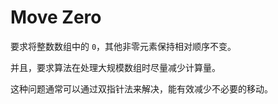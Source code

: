 # Move Zero

要求将整数数组中的 `0`，其他非零元素保持相对顺序不变。

并且，要求算法在处理大规模数组时尽量减少计算量。

这种问题通常可以通过双指针法来解决，能有效减少不必要的移动。
